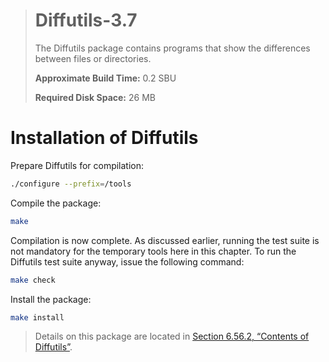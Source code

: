 > # Diffutils-3.7
>
> The Diffutils package contains programs that show the differences between files or directories.
>
> **Approximate Build Time:** 0.2 SBU
>
> **Required Disk Space:** 26 MB

# Installation of Diffutils

Prepare Diffutils for compilation:

```sh
./configure --prefix=/tools
```

Compile the package:

```sh
make
```

Compilation is now complete. As discussed earlier, running the test suite is not mandatory for the temporary tools here in this chapter. To run the Diffutils test suite anyway, issue the following command:

```sh
make check
```

Install the package:

```sh
make install
```

> Details on this package are located in [Section 6.56.2, “Contents of Diffutils”](../06-Installing-Basic-System-Software/56-Diffutils-3.7.md).
